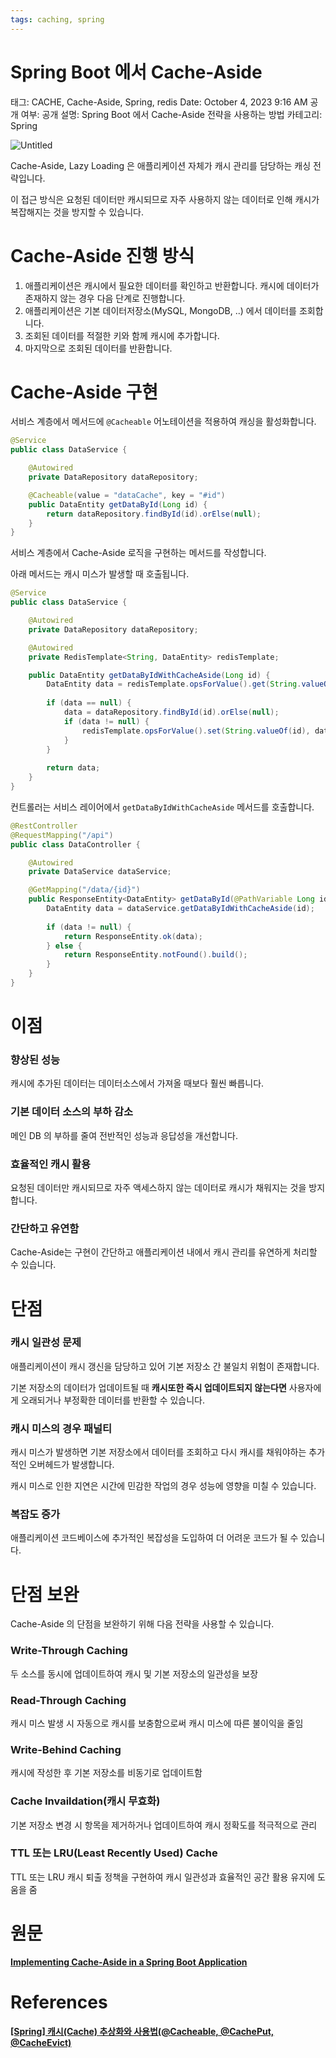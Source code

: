 ```yaml
---
tags: caching, spring
---
```

# Spring Boot 에서 Cache-Aside

태그: CACHE, Cache-Aside, Spring, redis
Date: October 4, 2023 9:16 AM
공개 여부: 공개
설명: Spring Boot 에서 Cache-Aside 전략을 사용하는 방법
카테고리: Spring

![Untitled](Untitled%20119.png)

Cache-Aside, Lazy Loading 은 애플리케이션 자체가 캐시 관리를 담당하는 캐싱 전략입니다.

이 접근 방식은 요청된 데이터만 캐시되므로 자주 사용하지 않는 데이터로 인해 캐시가 복잡해지는 것을 방지할 수 있습니다.

# Cache-Aside 진행 방식

1. 애플리케이션은 캐시에서 필요한 데이터를 확인하고 반환합니다.
캐시에 데이터가 존재하지 않는 경우 다음 단계로 진행합니다.
2. 애플리케이션은 기본 데이터저장소(MySQL, MongoDB, ..) 에서 데이터를 조회합니다.
3. 조회된 데이터를 적절한 키와 함께 캐시에 추가합니다.
4. 마지막으로 조회된 데이터를 반환합니다.

# Cache-Aside 구현

서비스 계층에서 메서드에 `@Cacheable` 어노테이션을 적용하여 캐싱을 활성화합니다.

```java
@Service
public class DataService {

    @Autowired
    private DataRepository dataRepository;

    @Cacheable(value = "dataCache", key = "#id")
    public DataEntity getDataById(Long id) {
        return dataRepository.findById(id).orElse(null);
    }
}
```

서비스 계층에서 Cache-Aside 로직을 구현하는 메서드를 작성합니다.

아래 메서드는 캐시 미스가 발생할 때 호출됩니다.

```java
@Service
public class DataService {

    @Autowired
    private DataRepository dataRepository;

    @Autowired
    private RedisTemplate<String, DataEntity> redisTemplate;

    public DataEntity getDataByIdWithCacheAside(Long id) {
        DataEntity data = redisTemplate.opsForValue().get(String.valueOf(id));
        
        if (data == null) {
            data = dataRepository.findById(id).orElse(null);
            if (data != null) {
                redisTemplate.opsForValue().set(String.valueOf(id), data);
            }
        }
        
        return data;
    }
}
```

컨트롤러는 서비스 레이어에서 `getDataByIdWithCacheAside` 메서드를 호출합니다.

```java
@RestController
@RequestMapping("/api")
public class DataController {

    @Autowired
    private DataService dataService;

    @GetMapping("/data/{id}")
    public ResponseEntity<DataEntity> getDataById(@PathVariable Long id) {
        DataEntity data = dataService.getDataByIdWithCacheAside(id);
        
        if (data != null) {
            return ResponseEntity.ok(data);
        } else {
            return ResponseEntity.notFound().build();
        }
    }
}
```

# 이점

### 향상된 성능

캐시에 추가된 데이터는 데이터소스에서 가져올 때보다 훨씬 빠릅니다.

### 기본 데이터 소스의 부하 감소

메인 DB 의 부하를 줄여 전반적인 성능과 응답성을 개선합니다.

### 효율적인 캐시 활용

요청된 데이터만 캐시되므로 자주 액세스하지 않는 데이터로 캐시가 채워지는 것을 방지합니다.

### 간단하고 유연함

Cache-Aside는 구현이 간단하고 애플리케이션 내에서 캐시 관리를 유연하게 처리할 수 있습니다.

# 단점

### 캐시 일관성 문제

애플리케이션이 캐시 갱신을 담당하고 있어 기본 저장소 간 불일치 위험이 존재합니다.

기본 저장소의 데이터가 업데이트될 때 **캐시또한 즉시 업데이트되지 않는다면** 사용자에게 오래되거나 부정확한 데이터를 반환할 수 있습니다.

### 캐시 미스의 경우 패널티

캐시 미스가 발생하면 기본 저장소에서 데이터를 조회하고 다시 캐시를 채워야하는 추가적인 오버헤드가 발생합니다.

캐시 미스로 인한 지연은 시간에 민감한 작업의 경우 성능에 영향을 미칠 수 있습니다.

### 복잡도 증가

애플리케이션 코드베이스에 추가적인 복잡성을 도입하여 더 어려운 코드가 될 수 있습니다.

# 단점 보완

Cache-Aside 의 단점을 보완하기 위해 다음 전략을 사용할 수 있습니다.

### Write-Through Caching

두 소스를 동시에 업데이트하여 캐시 및 기본 저장소의 일관성을 보장

### Read-Through Caching

캐시 미스 발생 시 자동으로 캐시를 보충함으로써 캐시 미스에 따른 불이익을 줄임

### Write-Behind Caching

캐시에 작성한 후 기본 저장소를 비동기로 업데이트함

### Cache Invaildation(캐시 무효화)

기본 저장소 변경 시 항목을 제거하거나 업데이트하여 캐시 정확도를 적극적으로 관리

### TTL 또는 LRU(Least Recently Used) Cache

TTL 또는 LRU 캐시 퇴출 정책을 구현하여 캐시 일관성과 효율적인 공간 활용 유지에 도움을 줌

# 원문

**[Implementing Cache-Aside in a Spring Boot Application](https://medium.com/@bubu.tripathy/implementing-cache-aside-in-a-spring-boot-application-94e26c2dd89e)**

# References

**[[Spring] 캐시(Cache) 추상화와 사용법(@Cacheable, @CachePut, @CacheEvict)](https://mangkyu.tistory.com/179)**
